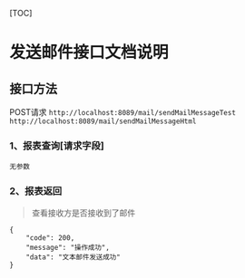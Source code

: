[TOC]

# 发送邮件接口文档说明

## 接口方法

POST请求
`http://localhost:8089/mail/sendMailMessageTest`
`http://localhost:8089/mail/sendMailMessageHtml`

### 1、报表查询[请求字段]

```
无参数
```

### 2、报表返回

> 查看接收方是否接收到了邮件

```
{
    "code": 200,
    "message": "操作成功",
    "data": "文本邮件发送成功"
}
```
